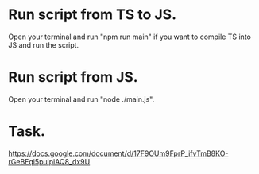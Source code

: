 # Run script from TS to JS.
Open your terminal and run "npm run main" if you want to compile TS into JS and run the script.

# Run script from JS.
Open your terminal and run "node ./main.js".

# Task.
https://docs.google.com/document/d/17F9OUm9FprP_ifvTmB8KO-rGeBEqi5puipiAQ8_dx9U